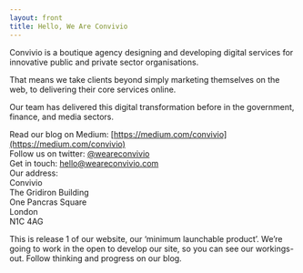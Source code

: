 ```yaml
---
layout: front
title: Hello, We Are Convivio
---
```


Convivio is a boutique agency designing and developing digital services for innovative public and private sector organisations.

That means we take clients beyond simply marketing themselves on the web, to delivering their core services online.

Our team has delivered this digital transformation before in the government, finance, and media sectors.

Read our blog on Medium: [https://medium.com/convivio](https://medium.com/convivio)  
Follow us on twitter: [@weareconvivio](https://twitter.com/weareconvivio)  
Get in touch: <hello@weareconvivio.com>  
Our address:  
Convivio  
The Gridiron Building  
One Pancras Square  
London  
N1C 4AG

This is release 1 of our website, our ‘minimum launchable product’. We’re going to work in the open to develop our site, so you can see our workings-out. Follow thinking and progress on our blog.
